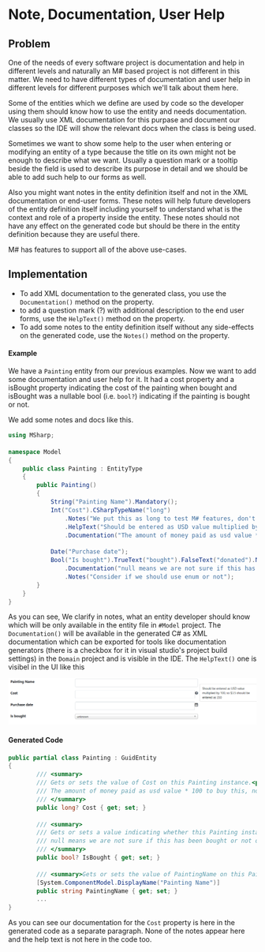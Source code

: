 # Note, Documentation, User Help

## Problem

One of the needs of every software project is documentation and help in different levels and naturally an M# based project is not different in this matter.
We need to have different types of documentation and user help in different levels for different purposes which we'll talk about them here.

Some of the entities which we define are used by code so the developer using them should know how to use the entity and needs documentation.
We usually use XML documentation for this purpase and document our classes so the IDE will show the relevant docs when the class is being used.

Sometimes we want to show some help to the user when entering or modifying an entity of a type because the title on its own might not be enough to describe what we want.
Usually a question mark or a tooltip beside the field is used to describe its purpose in detail and we should be able to add such help to our forms as well.

Also you might want notes in the entity definition itself and not in the XML documentation or end-user forms.
These notes will help future developers of the entity definition itself including yourself to understand what is the context and role of a property inside the entity.
These notes should not have any effect on the generated code but should be there in the entity definition because they are useful there.

M# has features to support all of the above use-cases.

## Implementation

- To add XML documentation to the generated class, you use the `Documentation()` method on the property.
- to add a question mark (?) with additional description to the end user forms, use the `HelpText()` method on the property.
- To add some notes to the entity definition itself without any side-effects on the generated code, use the `Notes()` method on the property.

#### Example

We have a `Painting` entity from our previous examples. 
Now we want to add some documentation and user help for it.
It had a cost property and a isBought property indicating the cost of the painting when bought and isBought was a nullable bool (i.e. `bool?`) indicating if the painting is bought or not.

We add some notes and docs like this.

```csharp
using MSharp;

namespace Model
{
    public class Painting : EntityType
    {
        public Painting()
        {
            String("Painting Name").Mandatory();
            Int("Cost").CSharpTypeName("long")
                .Notes("We put this as long to test M# features, don't follow it as good design")
                .HelpText("Should be entered as USD value multiplied by 100, so $3.5 should be entered as 350")
                .Documentation("The amount of money paid as usd value * 100 to buy this, not applicable for non-bought paintings");

            Date("Purchase date");
            Bool("Is bought").TrueText("bought").FalseText("donated").NullText("unknown")
                .Documentation("null means we are not sure if this has been bought or not or N/A")
                .Notes("Consider if we should use enum or not");
        }
    }
}
```

As you can see, We clarify in notes, what an entity developer should know which will be only available in the entity file in `#Model` project.
The `Documentation()` will be available in the generated C# as XML documentation which can be exported for tools like documentation generators (there is a checkbox for it in visual studio's project build settings) in the `Domain` project and is visible in the IDE.
The `HelpText()` one is visibel in the UI like this

![user help](images/userHelp.PNG)

#### Generated Code

```csharp
public partial class Painting : GuidEntity
{
        /// <summary>
        /// Gets or sets the value of Cost on this Painting instance.<para/>
        /// The amount of money paid as usd value * 100 to buy this, not applicable for non-bought paintings<para/>
        /// </summary>
        public long? Cost { get; set; }
        
        /// <summary>
        /// Gets or sets a value indicating whether this Painting instance Is bought.<para/>
        /// null means we are not sure if this has been bought or not or N/A<para/>
        /// </summary>
        public bool? IsBought { get; set; }
        
        /// <summary>Gets or sets the value of PaintingName on this Painting instance.</summary>
        [System.ComponentModel.DisplayName("Painting Name")]
        public string PaintingName { get; set; }
        ...
}
```

As you can see our documentation for the `Cost` property is here in the generated code as a separate paragraph.
None of the notes appear here and the help text is not here in the code too.